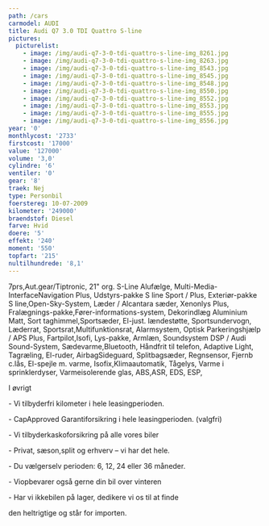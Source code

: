 ```yaml
---
path: /cars
carmodel: AUDI
title: Audi Q7 3.0 TDI Quattro S-line
pictures:
  picturelist:
    - image: /img/audi-q7-3-0-tdi-quattro-s-line-img_8261.jpg
    - image: /img/audi-q7-3-0-tdi-quattro-s-line-img_8263.jpg
    - image: /img/audi-q7-3-0-tdi-quattro-s-line-img_8543.jpg
    - image: /img/audi-q7-3-0-tdi-quattro-s-line-img_8545.jpg
    - image: /img/audi-q7-3-0-tdi-quattro-s-line-img_8548.jpg
    - image: /img/audi-q7-3-0-tdi-quattro-s-line-img_8550.jpg
    - image: /img/audi-q7-3-0-tdi-quattro-s-line-img_8552.jpg
    - image: /img/audi-q7-3-0-tdi-quattro-s-line-img_8553.jpg
    - image: /img/audi-q7-3-0-tdi-quattro-s-line-img_8555.jpg
    - image: /img/audi-q7-3-0-tdi-quattro-s-line-img_8556.jpg
year: '0'
monthlycost: '2733'
firstcost: '17000'
value: '127000'
volume: '3,0'
cylindre: '6'
ventiler: '0'
gear: '8'
traek: Nej
type: Personbil
foerstereg: 10-07-2009
kilometer: '249000'
braendstof: Diesel
farve: Hvid
doere: '5'
effekt: '240'
moment: '550'
topfart: '215'
nultilhundrede: '8,1'
---
```

7prs,Aut.gear/Tiptronic, 21&quot; org. S-Line Alufælge, Multi-Media-InterfaceNavigation Plus, Udstyrs-pakke S line Sport / Plus, Exteriør-pakke S line,Open-Sky-System, Læder / Alcantara sæder, Xenonlys Plus, Fralægnings-pakke,Fører-informations-system, Dekorindlæg Aluminium Matt, Sort taghimmel,Sportsæder, El-just. lændestøtte, Sportsundervogn, Læderrat, Sportsrat,Multifunktionsrat, Alarmsystem, Optisk Parkeringshjælp / APS Plus, Fartpilot,Isofi, Lys-pakke, Armlæn, Soundsystem DSP / Audi Sound-System, Sædevarme,Bluetooth, Håndfrit til telefon, Adaptive Light, Tagræling, El-ruder, AirbagSideguard, Splitbagsæder, Regnsensor, Fjernb c.lås, El-spejle m. varme, Isofix,Klimaautomatik, Tågelys, Varme i sprinklerdyser, Varmeisolerende glas, ABS,ASR, EDS, ESP,

I øvrigt



\- Vi tilbyderfri kilometer i hele leasingperioden.



\- CapApproved Garantiforsikring i hele leasingperioden. (valgfri)



\- Vi tilbyderkaskoforsikring på alle vores biler



\- Privat, sæson,split og erhverv – vi har det hele.



\- Du vælgerselv perioden: 6, 12, 24 eller 36 måneder.



\- Viopbevarer også gerne din bil over vinteren



\- Har vi ikkebilen på lager, dedikere vi os til at finde 



den heltrigtige og står for importen.
